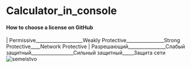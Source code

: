 # Calculator_in_console





#### How to choose a license on GitHub
 |  Permissive____________________Weakly Protective________________Strong Protective____Network Protective
 |  Разрешающий________________Слабый защитный__________________Сильный защитный_____Защита сети
      ![semeistvo](https://github.com/SAYRUS1/Calculator_in_console/assets/100000618/4f109c32-13c2-4861-8cf4-1c4e8660f543)
